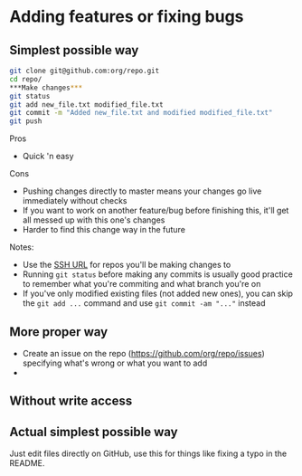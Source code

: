 # Adding features or fixing bugs

## Simplest possible way

```bash
git clone git@github.com:org/repo.git
cd repo/
***Make changes***
git status
git add new_file.txt modified_file.txt
git commit -m "Added new_file.txt and modified modified_file.txt"
git push
```

Pros
- Quick 'n easy

Cons
- Pushing changes directly to master means your changes go live immediately without checks
- If you want to work on another feature/bug before finishing this, it'll get all messed up with this one's changes
- Harder to find this change way in the future

Notes:
- Use the [SSH URL](https://docs.github.com/en/authentication/connecting-to-github-with-ssh/adding-a-new-ssh-key-to-your-github-account) for repos you'll be making changes to
- Running `git status` before making any commits is usually good practice to remember what you're commiting and what branch you're on
- If you've only modified existing files (not added new ones), you can skip the `git add ...` command and use `git commit -am "..."` instead

## More proper way

- Create an issue on the repo (https://github.com/org/repo/issues) specifying what's wrong or what you want to add
- 

## Without write access



## Actual simplest possible way

Just edit files directly on GitHub, use this for things like fixing a typo in the README.
